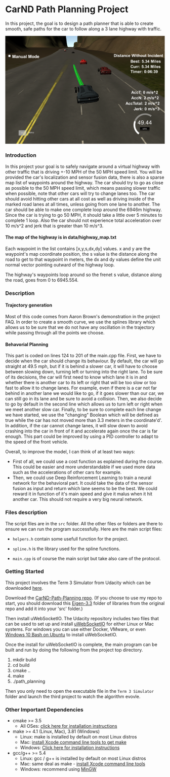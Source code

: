 [image1]: Images/Highway_driving.png "Intro Pic"

# CarND Path Planning Project
In this project, the goal is to design a path planner that is able to create smooth, safe paths for the car to follow along a 3 lane highway with traffic.

![Driving Example][image1] 

### Introduction

In this project your goal is to safely navigate around a virtual highway with other traffic that is driving +-10 MPH of the 50 MPH speed limit. You will be provided the car's localization and sensor fusion data, there is also a sparse map list of waypoints around the highway. The car should try to go as close as possible to the 50 MPH speed limit, which means passing slower traffic when possible, note that other cars will try to change lanes too. The car should avoid hitting other cars at all cost as well as driving inside of the marked road lanes at all times, unless going from one lane to another. The car should be able to make one complete loop around the 6946m highway. Since the car is trying to go 50 MPH, it should take a little over 5 minutes to complete 1 loop. Also the car should not experience total acceleration over 10 m/s^2 and jerk that is greater than 10 m/s^3.

#### The map of the highway is in data/highway_map.txt
Each waypoint in the list contains [x,y,s,dx,dy] values. x and y are the waypoint's map coordinate position, the s value is the distance along the road to get to that waypoint in meters, the dx and dy values define the unit normal vector pointing outward of the highway loop.

The highway's waypoints loop around so the frenet s value, distance along the road, goes from 0 to 6945.554.

### Description 

#### Trajectory generation
Most of this code comes from Aaron Brown's demonstration in the project FAQ. In order to create a smooth curve, we use the splines library which allows us to be sure that we do not have any oscillation in the trajectory while passing through all the points we choose.

#### Behavorial Planning
This part is coded on lines 124 to 201 of the main.cpp file.
First, we have to decide when the car should change its behaviour. By default, the car will go straight at 49.5 mph, but if it is behind a slower car, it will have to choose between slowing down, turning left or turning into the right lane. To be sure of its decisions, the car will first need to know which lane it is in and whether there is another car to its left or right that will be too slow or too fast to allow it to change lanes. For example, even if there is a car not far behind in another lane we would like to go, if it goes slower than our car, we can still go in its lane and be sure to avoid a collision.
Then, we also decide to go by default in the second line which allows us to turn left or right when we meet another slow car.
Finally, to be sure to complete each line change we have started, we use the "changing" Boolean which will be defined as true while the car has not moved more than 3.3 meters in the coordinate'd'.
In addition, if the car cannot change lanes, it will slow down to avoid crashing into the car in front of it and accelerate again once the car is far enough. This part could be improved by using a PID controller to adapt to the speed of the front vehicle.

Overall, to improve the model, I can think of at least two ways:
- First of all, we could use a cost function as explained during the course. This could be easier and more understandable if we used more data such as the accelerations of other cars for example.
- Then, we could use Deep Reinforcement Learning to train a neural network for the behavioral part. It could take the data of the sensor fusion as input and return which lane seems to be the best. We could reward it in function of it's main speed and give it malus when it hit another car. This should not require a very big neural network.

### Files description

The script files are in the `src` folder. All the other files or folders are there to ensure we can run the program successfully. 
Here are the main script files:
 
 - `helpers.h` contain some usefull function for the project.
 
 - `spline.h` is the library used for the spline functions.
 
 - `main.cpp` is of course the main script but take also care of the protocol.

### Getting Started

This project involves the Term 3 Simulator from Udacity which can be downloaded [here](https://github.com/udacity/self-driving-car-sim/releases/tag/T3_v1.2).

Download the [CarND-Path-Planning repo](https://github.com/udacity/CarND-Path-Planning-Project).
(If you choose to use my repo to start, you should download this [Eigen-3.3](https://github.com/udacity/CarND-Path-Planning-Project/tree/master/src/Eigen-3.3) folder of libraries from the original repo and add it into your 'src' folder.)

Then install uWebSocketIO.
The Udacity repository includes two files that can be used to set up and install [uWebSocketIO](https://github.com/uWebSockets/uWebSockets) for either Linux or Mac systems. For windows you can use either Docker, VMware, or even [Windows 10 Bash on Ubuntu](https://www.howtogeek.com/249966/how-to-install-and-use-the-linux-bash-shell-on-windows-10/) to install uWebSocketIO.

Once the install for uWebSocketIO is complete, the main program can be built and run by doing the following from the project top directory.

1. mkdir build
2. cd build
3. cmake ..
4. make
5. ./path_planning


Then you only need to open the executable file in the `Term 3 Simulator` folder and launch the third project to watch the algorithm evovle.

### Other Important Dependencies

* cmake >= 3.5
  * All OSes: [click here for installation instructions](https://cmake.org/install/)
* make >= 4.1 (Linux, Mac), 3.81 (Windows)
  * Linux: make is installed by default on most Linux distros
  * Mac: [install Xcode command line tools to get make](https://developer.apple.com/xcode/features/)
  * Windows: [Click here for installation instructions](http://gnuwin32.sourceforge.net/packages/make.htm)
* gcc/g++ >= 5.4
  * Linux: gcc / g++ is installed by default on most Linux distros
  * Mac: same deal as make - [install Xcode command line tools](https://developer.apple.com/xcode/features/)
  * Windows: recommend using [MinGW](http://www.mingw.org/)
